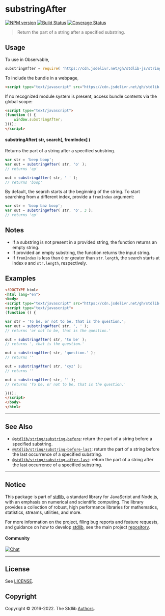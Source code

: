 <!--

@license Apache-2.0

Copyright (c) 2021 The Stdlib Authors.

Licensed under the Apache License, Version 2.0 (the "License");
you may not use this file except in compliance with the License.
You may obtain a copy of the License at

   http://www.apache.org/licenses/LICENSE-2.0

Unless required by applicable law or agreed to in writing, software
distributed under the License is distributed on an "AS IS" BASIS,
WITHOUT WARRANTIES OR CONDITIONS OF ANY KIND, either express or implied.
See the License for the specific language governing permissions and
limitations under the License.

-->

# substringAfter

[![NPM version][npm-image]][npm-url] [![Build Status][test-image]][test-url] [![Coverage Status][coverage-image]][coverage-url] <!-- [![dependencies][dependencies-image]][dependencies-url] -->

> Return the part of a string after a specified substring.

<!-- Section to include introductory text. Make sure to keep an empty line after the intro `section` element and another before the `/section` close. -->

<section class="intro">

</section>

<!-- /.intro -->

<!-- Package usage documentation. -->



<section class="usage">

## Usage

To use in Observable,

```javascript
substringAfter = require( 'https://cdn.jsdelivr.net/gh/stdlib-js/string-substring-after@umd/bundle.js' )
```

To include the bundle in a webpage,

```html
<script type="text/javascript" src="https://cdn.jsdelivr.net/gh/stdlib-js/string-substring-after@umd/bundle.js"></script>
```

If no recognized module system is present, access bundle contents via the global scope:

```html
<script type="text/javascript">
(function () {
    window.substringAfter;
})();
</script>
```

#### substringAfter( str, search\[, fromIndex] )

Returns the part of a string after a specified substring.

```javascript
var str = 'beep boop';
var out = substringAfter( str, 'o' );
// returns 'op'

out = substringAfter( str, ' ' );
// returns 'boop'
```

By default, the search starts at the beginning of the string. To start searching from a different index, provide a `fromIndex` argument:

```javascript
var str = 'boop baz boop';
var out = substringAfter( str, 'o', 3 );
// returns 'op'
```

</section>

<!-- /.usage -->

<!-- Package usage notes. Make sure to keep an empty line after the `section` element and another before the `/section` close. -->

<section class="notes">

## Notes

-   If a substring is not present in a provided string, the function returns an empty string.
-   If provided an empty substring, the function returns the input string.
-   If `fromIndex` is less than `0` or greater than `str.length`, the search starts at index `0` and `str.length`, respectively.

</section>

<!-- /.notes -->

<!-- Package usage examples. -->

<section class="examples">

## Examples

<!-- eslint no-undef: "error" -->

```html
<!DOCTYPE html>
<html lang="en">
<body>
<script type="text/javascript" src="https://cdn.jsdelivr.net/gh/stdlib-js/string-substring-after@umd/bundle.js"></script>
<script type="text/javascript">
(function () {

var str = 'To be, or not to be, that is the question.';
var out = substringAfter( str, ', ' );
// returns 'or not to be, that is the question.'

out = substringAfter( str, 'to be' );
// returns ', that is the question.'

out = substringAfter( str, 'question.' );
// returns ''

out = substringAfter( str, 'xyz' );
// returns ''

out = substringAfter( str, '' );
// returns 'To be, or not to be, that is the question.'

})();
</script>
</body>
</html>
```

</section>

<!-- /.examples -->

<!-- Section for describing a command-line interface. -->



<!-- Section to include cited references. If references are included, add a horizontal rule *before* the section. Make sure to keep an empty line after the `section` element and another before the `/section` close. -->

<section class="references">

</section>

<!-- /.references -->

<!-- Section for related `stdlib` packages. Do not manually edit this section, as it is automatically populated. -->

<section class="related">

* * *

## See Also

-   <span class="package-name">[`@stdlib/string/substring-before`][@stdlib/string/substring-before]</span><span class="delimiter">: </span><span class="description">return the part of a string before a specified substring.</span>
-   <span class="package-name">[`@stdlib/string/substring-before-last`][@stdlib/string/substring-before-last]</span><span class="delimiter">: </span><span class="description">return the part of a string before the last occurrence of a specified substring.</span>
-   <span class="package-name">[`@stdlib/string/substring-after-last`][@stdlib/string/substring-after-last]</span><span class="delimiter">: </span><span class="description">return the part of a string after the last occurrence of a specified substring.</span>

</section>

<!-- /.related -->

<!-- Section for all links. Make sure to keep an empty line after the `section` element and another before the `/section` close. -->


<section class="main-repo" >

* * *

## Notice

This package is part of [stdlib][stdlib], a standard library for JavaScript and Node.js, with an emphasis on numerical and scientific computing. The library provides a collection of robust, high performance libraries for mathematics, statistics, streams, utilities, and more.

For more information on the project, filing bug reports and feature requests, and guidance on how to develop [stdlib][stdlib], see the main project [repository][stdlib].

#### Community

[![Chat][chat-image]][chat-url]

---

## License

See [LICENSE][stdlib-license].


## Copyright

Copyright &copy; 2016-2022. The Stdlib [Authors][stdlib-authors].

</section>

<!-- /.stdlib -->

<!-- Section for all links. Make sure to keep an empty line after the `section` element and another before the `/section` close. -->

<section class="links">

[npm-image]: http://img.shields.io/npm/v/@stdlib/string-substring-after.svg
[npm-url]: https://npmjs.org/package/@stdlib/string-substring-after

[test-image]: https://github.com/stdlib-js/string-substring-after/actions/workflows/test.yml/badge.svg?branch=main
[test-url]: https://github.com/stdlib-js/string-substring-after/actions/workflows/test.yml?query=branch:main

[coverage-image]: https://img.shields.io/codecov/c/github/stdlib-js/string-substring-after/main.svg
[coverage-url]: https://codecov.io/github/stdlib-js/string-substring-after?branch=main

<!--

[dependencies-image]: https://img.shields.io/david/stdlib-js/string-substring-after.svg
[dependencies-url]: https://david-dm.org/stdlib-js/string-substring-after/main

-->

[chat-image]: https://img.shields.io/gitter/room/stdlib-js/stdlib.svg
[chat-url]: https://gitter.im/stdlib-js/stdlib/

[stdlib]: https://github.com/stdlib-js/stdlib

[stdlib-authors]: https://github.com/stdlib-js/stdlib/graphs/contributors

[umd]: https://github.com/umdjs/umd
[es-module]: https://developer.mozilla.org/en-US/docs/Web/JavaScript/Guide/Modules

[deno-url]: https://github.com/stdlib-js/string-substring-after/tree/deno
[umd-url]: https://github.com/stdlib-js/string-substring-after/tree/umd
[esm-url]: https://github.com/stdlib-js/string-substring-after/tree/esm

[stdlib-license]: https://raw.githubusercontent.com/stdlib-js/string-substring-after/main/LICENSE

[standard-streams]: https://en.wikipedia.org/wiki/Standard_streams

[mdn-regexp]: https://developer.mozilla.org/en-US/docs/Web/JavaScript/Guide/Regular_Expressions

<!-- <related-links> -->

[@stdlib/string/substring-before]: https://github.com/stdlib-js/string-substring-before/tree/umd

[@stdlib/string/substring-before-last]: https://github.com/stdlib-js/string-substring-before-last/tree/umd

[@stdlib/string/substring-after-last]: https://github.com/stdlib-js/string-substring-after-last/tree/umd

<!-- </related-links> -->

</section>

<!-- /.links -->
